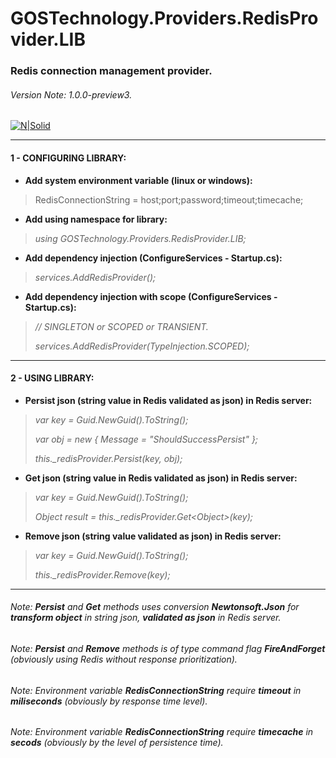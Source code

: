 # GOSTechnology.Providers.RedisProvider.LIB
### Redis connection management provider.
###### *Version Note: 1.0.0-preview3.*

[![N|Solid](https://cdn.iconscout.com/icon/free/png-256/redis-83994.png)](https://github.com/gabrielmotakiru/GOSTechnology.Providers.RedisProvider.LIB)

---

#### 1 - CONFIGURING LIBRARY:
- **Add system environment variable (linux or windows):**
> RedisConnectionString = host;port;password;timeout;timecache;

- **Add using namespace for library:**
> *using GOSTechnology.Providers.RedisProvider.LIB;*

- **Add dependency injection (ConfigureServices - Startup.cs):**
> *services.AddRedisProvider();*

- **Add dependency injection with scope (ConfigureServices - Startup.cs):**
> *// SINGLETON or SCOPED or TRANSIENT.*
> 
> *services.AddRedisProvider(TypeInjection.SCOPED);*

---

#### 2 - USING LIBRARY:
- **Persist json (string value in Redis validated as json) in Redis server:**
> *var key = Guid.NewGuid().ToString();*
> 
> *var obj = new { Message = "ShouldSuccessPersist" };*
> 
> *this._redisProvider.Persist(key, obj);*

- **Get json (string value in Redis validated as json) in Redis server:**
> *var key = Guid.NewGuid().ToString();*
> 
> *Object result = this._redisProvider.Get\<Object\>(key);*

- **Remove json (string value validated as json) in Redis server:**
> *var key = Guid.NewGuid().ToString();*
>
> *this._redisProvider.Remove(key);*

---

###### *Note: **Persist** and **Get** methods uses conversion **Newtonsoft.Json** for **transform object** in string json, **validated as json** in Redis server.*
###### *Note: **Persist** and **Remove** methods is of type command flag **FireAndForget** (obviously using Redis without response prioritization).*
###### *Note: Environment variable **RedisConnectionString** require **timeout** in **miliseconds** (obviously by response time level).*
###### *Note: Environment variable **RedisConnectionString** require **timecache** in **secods** (obviously by the level of persistence time).*